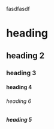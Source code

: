 fasdfasdf

# heading

## heading 2

### heading 3

#### heading 4

###### heading 6

##### heading 5
